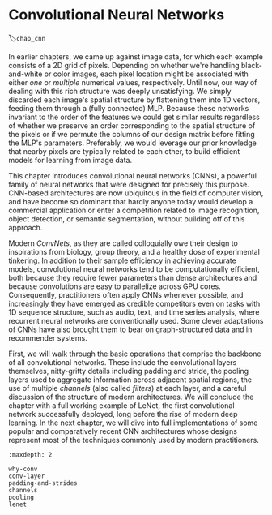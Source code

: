 # Convolutional Neural Networks
:label:`chap_cnn`

In earlier chapters, we came up against image data,
for which each example consists of a 2D grid of pixels.
Depending on whether we're handling black-and-white or color images,
each pixel location might be associated with either
*one* or *multiple* numerical values, respectively.
Until now, our way of dealing with this rich structure
was deeply unsatisfying.
We simply discarded each image's spatial structure
by flattening them into 1D vectors, feeding them 
through a (fully connected) MLP.
Because these networks invariant to the order
of the features we could get similar results
regardless of whether we preserve an order 
corresponding to the spatial structure of the pixels
or if we permute the columns of our design matrix
before fitting the MLP's parameters.
Preferably, we would leverage our prior knowledge
that nearby pixels are typically related to each other,
to build efficient models for learning from image data. 

This chapter introduces convolutional neural networks (CNNs),
a powerful family of neural networks
that were designed for precisely this purpose.
CNN-based architectures are now ubiquitous
in the field of computer vision, 
and have become so dominant
that hardly anyone today would develop
a commercial application or enter a competition
related to image recognition, object detection,
or semantic segmentation,
without building off of this approach.

Modern *ConvNets*, as they are called colloquially
owe their design to inspirations from biology, group theory,
and a healthy dose of experimental tinkering.
In addition to their sample efficiency in achieving accurate models,
convolutional neural networks tend to be computationally efficient,
both because they require fewer parameters than dense architectures
and because convolutions are easy to parallelize across GPU cores.
Consequently, practitioners often apply CNNs whenever possible,
and increasingly they have emerged as credible competitors
even on tasks with 1D sequence structure,
such as audio, text, and time series analysis,
where recurrent neural networks are conventionally used.
Some clever adaptations of CNNs have also brought them to bear
on graph-structured data and in recommender systems.

First, we will walk through the basic operations
that comprise the backbone of all convolutional networks.
These include the convolutional layers themselves,
nitty-gritty details including padding and stride,
the pooling layers used to aggregate information
across adjacent spatial regions,
the use of multiple *channels* (also called *filters*) at each layer,
and a careful discussion of the structure of modern architectures.
We will conclude the chapter with a full working example of LeNet,
the first convolutional network successfully deployed,
long before the rise of modern deep learning.
In the next chapter, we will dive into full implementations
of some popular and comparatively recent CNN architectures
whose designs represent most of the techniques
commonly used by modern practitioners.

```toc
:maxdepth: 2

why-conv
conv-layer
padding-and-strides
channels
pooling
lenet
```
